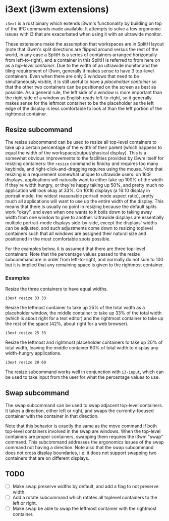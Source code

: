 # i3ext (i3wm extensions)

`i3ext` is a rust binary which extends i3wm's functionality by building on top of the IPC commands
made available. It attempts to solve a few ergonomic issues with i3 that are exacerbated when using
it with an ultrawide monitor.

These extensions make the assumption that workspaces are in SplitH layout (note that i3wm's split
directions are flipped around versus the rest of the world, in any case a SplitH is a series of
containers arranged horizontally from left-to-right), and a container in this SplitH is referred to
from here on as a *top-level container*. Due to the width of an ultrawide monitor and the tiling
requirement of i3wm, generally it makes sense to have 3 top-level containers. Even when there are
only 2 windows that need to be simultaneously visible, it is still useful to have a *placeholder
container* so that the other two containers can be positioned on the screen as best as possible.
As a general rule, the left side of a window is more important than the right side of a window as
English reads left-to-right, so it generally makes sense for the leftmost container to be the
placeholder as the left edge of the display is less comfortable to look at than the left portion of
the rightmost container.

## Resize subcommand

The resize subcommand can be used to resize all top-level containers to take up a certain percentage
of the width of their parent (which happens to equal the width of the workspace/output/physical
display). This is a somewhat obvious improvements to the facilities provided by i3wm itself for
resizing containers: the `resize` command is finicky and requires too many keybinds, and
right-click-and-dragging requires using the mouse. Note that resizing is a requirement somewhat
unique to ultrawide users: on 16:9 displays, applications will naturally want to either take up 100%
of the width if they're width hungry, or they're happy taking up 50%, and pretty much no application
will look okay at 33%. On 10:16 displays (a 16:10 display in portrait mode, the widest reasonable
portrait mode aspect ratio), pretty much all applications will want to use up the entire width of
the display. This means that there is usually no point in resizing because the default splits work
"okay", and even when one wants to it boils down to taking away width from one window to give to
another. Ultrawide displays are essentially multiple portrait-mode displays side-by-side, except the
displays' widths can be adjusted, and such adjustments come down to resizing toplevel
containers such that all windows are assigned their natural size and positioned in the most
comfortable spots possible.

For the examples below, it is assumed that there are three top-level containers. Note that the
percentage values passed to the resize subcommand are in order from left-to-right, and normally do
not sum to 100 but it is implied that any remaining space is given to the rightmost container.

### Examples

Resize the three containers to have equal widths.

```
i3ext resize 33 33
```

Resize the leftmost container to take up 25% of the total width as a placeholder window, the middle
container to take up 33% of the total width (which is about right for a text editor) and the
rightmost container to take up the rest of the space (42%, about right for a web browser).

```
i3ext resize 25 33
```

Resize the leftmost and rightmost placeholder containers to take up 20% of total width, leaving the
middle container 60% of total width to display any width-hungry applications.

```
i3ext resize 20 60
```

The resize subcommand works well in conjunction with `i3-input`, which can be used to take input
from the user for what the percentage values to use.

## Swap subcommand

The swap subcommand can be used to swap adjacent top-level containers. It takes a direction, either
left or right, and swaps the currently-focused container with the container in that direction.

Note that this behavior is exactly the same as the move command if both top-level containers
involved in the swap are windows. When the top-level containers are proper containers, swapping them
requires the i3wm "swap" command. This subcommand addresses the ergonomics issues of the swap
command not having a direction. Note also that the swap subcommand does not cross display
boundaries, i.e. it does not support swapping two containers that are on different displays.

## TODO

- [ ] Make swap preserve widths by default, and add a flag to not preserve width.
- [ ] Add a rotate subcommand which rotates all toplevel containers to the left or right.
- [ ] Make swap be able to swap the leftmost container with the rightmost container.
